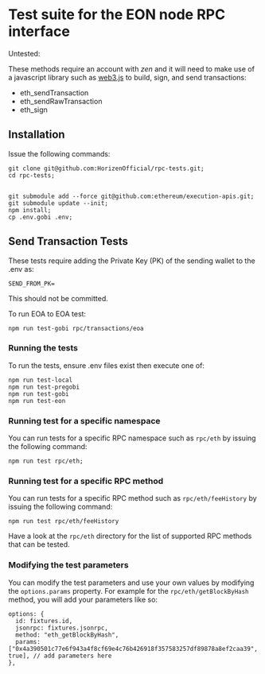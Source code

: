 # Test suite for the EON node RPC interface

Untested:

These methods require an account with _zen_ and it will need to make use of a javascript library such as [web3.js](https://github.com/web3/web3.js) to build, sign, and send transactions:

- eth_sendTransaction
- eth_sendRawTransaction
- eth_sign

## Installation

Issue the following commands:

    git clone git@github.com:HorizenOfficial/rpc-tests.git;
    cd rpc-tests;


    git submodule add --force git@github.com:ethereum/execution-apis.git;
    git submodule update --init;
    npm install;
    cp .env.gobi .env;

## Send Transaction Tests

These tests require adding the Private Key (PK) of the sending wallet to the .env as:

    SEND_FROM_PK=

This should not be committed.

To run EOA to EOA test:

    npm run test-gobi rpc/transactions/eoa

### Running the tests

To run the tests, ensure .env files exist then execute one of:

    npm run test-local
    npm run test-pregobi
    npm run test-gobi
    npm run test-eon

### Running test for a specific namespace

You can run tests for a specific RPC namespace such as `rpc/eth` by issuing the following command:

    npm run test rpc/eth;

### Running test for a specific RPC method

You can run tests for a specific RPC method such as `rpc/eth/feeHistory` by issuing the following command:

    npm run test rpc/eth/feeHistory

Have a look at the `rpc/eth` directory for the list of supported RPC methods that can be tested.

### Modifying the test parameters

You can modify the test parameters and use your own values by modifying the `options.params` property. For example for the `rpc/eth/getBlockByHash` method, you will add your parameters like so:

    options: {
      id: fixtures.id,
      jsonrpc: fixtures.jsonrpc,
      method: "eth_getBlockByHash",
      params: ["0x4a390501c77e6f943a4f8cf69e4c76b426918f357583257df89878a8ef2caa39", true], // add parameters here
    },